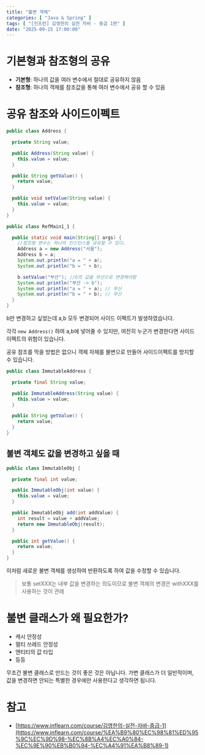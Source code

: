 ```yaml
---
title: "불변 객체"
categories: [ "Java & Spring" ]
tags: [ "[인프런] 김영한의 실전 자바 - 중급 1편" ]
date: "2025-09-15 17:00:00"
---
```


# 기본형과 참조형의 공유

- **기본형**: 하나의 값을 여러 변수에서 절대로 공유하지 않음
- **참조형**: 하나의 객체를 참조값을 통해 여러 변수에서 공유 할 수 있음

# 공유 참조와 사이드이펙트

```java
public class Address {

  private String value;

  public Address(String value) {
    this.value = value;
  }

  public String getValue() {
    return value;
  }

  public void setValue(String value) {
    this.value = value;
  }
}
```

```java
public class RefMain1_1 {

  public static void main(String[] args) {
    //참조형 변수는 하나의 인스턴스를 공유할 수 있다.
    Address a = new Address("서울");
    Address b = a;
    System.out.println("a = " + a);
    System.out.println("b = " + b);

    b.setValue("부산"); //b의 값을 부산으로 변경해야함
    System.out.println("부산 -> b");
    System.out.println("a = " + a); // 부산
    System.out.println("b = " + b); // 부산
  }
}
```

b만 변경하고 싶었는데 a,b 모두 변경되어 사이드 이펙트가 발생하였습니다.

각각 `new Address()` 하여 a,b에 넣어줄 수 있지만, 여전히 누군가 변경한다면 사이드 이펙트의 위험이 있습니다.

공유 참조를 막을 방법은 없으니 객체 자체를 불변으로 만들어 사이드이펙트를 방지할 수 있습니다.

```java
public class ImmutableAddress {

  private final String value;

  public ImmutableAddress(String value) {
    this.value = value;
  }

  public String getValue() {
    return value;
  }
}
```

## 불변 객체도 값을 변경하고 싶을 때

```java
public class ImmutableObj {

  private final int value;

  public ImmutableObj(int value) {
    this.value = value;
  }

  public ImmutableObj add(int addValue) {
    int result = value + addValue;
    return new ImmutableObj(result);
  }

  public int getValue() {
    return value;
  }
}
```

이처럼 새로운 불변 객체를 생성하여 반환하도록 하여 값을 수정할 수 있습니다.

> 보통 setXXX는 내부 값을 변경하는 의도이므로 불변 객체의 변경은 withXXX를 사용하는 것이 관례

# 불변 클래스가 왜 필요한가?

- 캐시 안정성
- 멀티 쓰레드 안정성
- 엔티티의 값 타입
- 등등

무조건 불변 클래스로 만드는 것이 좋은 것은 아닙니다. 가변 클래스가 더 일반적이며, 값을 변경하면 안되는 특별한 경우에만 사용한다고 생각하면 됩니다.

# 참고

- [https://www.inflearn.com/course/김영한의-실전-자바-중급-1](https://www.inflearn.com/course/%EA%B9%80%EC%98%81%ED%95%9C%EC%9D%98-%EC%8B%A4%EC%A0%84-%EC%9E%90%EB%B0%94-%EC%A4%91%EA%B8%89-1)
